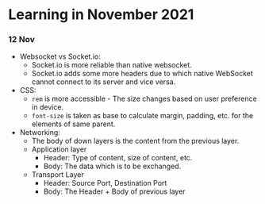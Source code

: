# Learning in November 2021

### **12 Nov**
- Websocket vs Socket.io:  
    - Socket.io is more reliable than native websocket.  
    - Socket.io adds some more headers due to which native WebSocket cannot connect to its server and vice versa.
- CSS:  
    - `rem` is more accessible - The size changes based on user preference in device.
    - `font-size` is taken as base to calculate margin, padding, etc. for the elements of same parent.  
- Networking:  
    - The body of down layers is the content from the previous layer.
    - Application layer
        - Header: Type of content, size of content, etc.
        - Body: The data which is to be exchanged.
    - Transport Layer
        - Header: Source Port, Destination Port
        - Body: The Header + Body of previous layer

